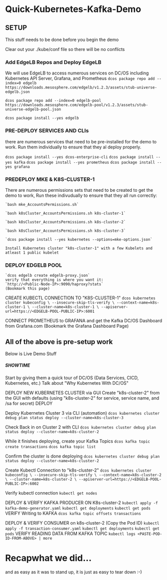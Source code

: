 # Quick-Kubernetes-Kafka-Demo

## SETUP
This stuff needs to be done before you begin the demo

Clear out your ./kube/conf file so there will be no conflicts

### Add EdgeLB Repos and Deploy EdgeLB
We will use EdgeLB to access numerous services on DC/OS including Kubernetes API Server, Grafana, and Prometheus
`dcos package repo add --index=0 edgelb https://downloads.mesosphere.com/edgelb/v1.2.3/assets/stub-universe-edgelb.json`
    
`dcos package repo add --index=0 edgelb-pool https://downloads.mesosphere.com/edgelb-pool/v1.2.3/assets/stub-universe-edgelb-pool.json`
    
`dcos package install --yes edgelb`

### PRE-DEPLOY SERVICES AND CLIs
there are numerous services that need to be pre-installed for the demo to work.  Run them individually to ensure that they al deploy properly.

`dcos package install --yes dcos-enterprise-cli`
`dcos package install --yes kafka`
`dcos package install --yes prometheus`
`dcos package install --yes grafana`
    

### PREDEPLOY MKE & K8S-CLUSTER-1
There are numerous permissions sets that need to be created to get the demo to work,  Run these indivudually to ensure that they all run correctly:

    `bash mke_AccountsPermissions.sh`
    
    `bash k8sCluster_AccountsPermissions.sh k8s-cluster-1`
    
    `bash k8sCluster_AccountsPermissions.sh k8s-cluster-2`
    
    `bash k8sCluster_AccountsPermissions.sh k8s-cluster-3`
    
    `dcos package install --yes kubernetes --options=mke-options.json`
    
    Install Kubernetes cluster "k8s-cluster-1" with a few Kubelets and atleast 1 public kubelet

### DEPLOY EDGELB POOL
    `dcos edgelb create edgelb-proxy.json`
    verify that everything is where you want it:
    `http://<Public-Node-IP>:9090/haproxy?stats`
    (Bookmark this page)

CREATE KUBECTL CONNECTION TO "K8S-CLUSTER-1"
    ```
    dcos kubernetes cluster kubeconfig \
        --insecure-skip-tls-verify \
        --context-name=k8s-cluster-1 \
        --cluster-name=k8s-cluster-1 \
        --apiserver-url=https://<EDGELB-POOL-PUBLIC-IP>:6001
    ```

CONNECT PROMETHEUS to GRAFANA and get the Kafka DC/OS Dashboard from Grafana.com
    (Bookmark the Grafana Dashboard Page)






All of the above is pre-setup work
-------------------------------------------------
Below is Live Demo Stuff



##### SHOWTIME #####

Start by giving them a quick tour of DC/OS (Data Services, CICD, Kubernetes, etc.)
Talk about "Why Kubernetes With DC/OS"

DEPLOY NEW KUBERNETES CLUSTER via GUI
    Create "k8s-cluster-2" from the GUI with defaults (using "k8s-cluster-2" for service, service name, and /sa for secret)
    DEPLOY

Deploy Kubernetes Cluster 3 via CLI (automation)
    `dcos kubernetes cluster debug plan status deploy --cluster-name=k8s-cluster-3`

Check Back in on Cluster 2 with CLI
    `dcos kubernetes cluster debug plan status deploy --cluster-name=k8s-cluster-2`

While it finishes deploying, create your Kafka Topics
    `dcos kafka topic create transactions`
    `dcos kafka topic list`

Confirm the cluster is done deploying
    `dcos kubernetes cluster debug plan status deploy --cluster-name=k8s-cluster-2`

Create Kubectl Connection to "k8s-cluster-2"
    ```
    dcos kubernetes cluster kubeconfig \
        --insecure-skip-tls-verify \
        --context-name=k8s-cluster-2 \
        --cluster-name=k8s-cluster-2 \
        --apiserver-url=https://<EDGELB-POOL-PUBLIC-IP>:6002
    ```

Verify kubectl connection
    `kubectl get nodes`

DEPLOY & VERIFY KAFKA PRODUCER ON K8s-cluster-2
    `kubectl apply -f kafka-demo-generator.yaml`
    `kubectl get deployments`
    `kubectl get pods`
VERIFY Writing to KAFKA
    `dcos kafka topic offsets transactions`

DEPLOY & VERIFY CONSUMER on k8s-cluster-2 (Copy the Pod ID)
    `kubectl apply -f transaction-consumer.yaml`
    `kubectl get deployments`
    `kubectl get pods`
VERIFY READING DATA FROM KAFKA TOPIC
    `kubectl logs <PASTE-POD-ID-FROM-ABOVE> | more`



# Recapwhat we did...
and as easy as it was to stand up, it is just as easy to tear down :-)
